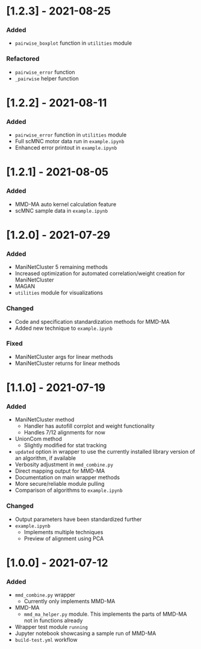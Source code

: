 # [1.2.3] - 2021-08-25
  ### Added
  - `pairwise_boxplot` function in `utilities` module

  ### Refactored
  - `pairwise_error` function
  - `_pairwise` helper function


# [1.2.2] - 2021-08-11
  ### Added
  - `pairwise_error` function in `utilities` module
  - Full scMNC motor data run in `example.ipynb`
  - Enhanced error printout in `example.ipynb`


# [1.2.1] - 2021-08-05
  ### Added
  - MMD-MA auto kernel calculation feature
  - scMNC sample data in `example.ipynb`


# [1.2.0] - 2021-07-29
  ### Added
  - ManiNetCluster 5 remaining methods
  - Increased optimization for automated correlation/weight creation for ManiNetCluster
  - MAGAN
  - `utilities` module for visualizations

  ### Changed
  - Code and specification standardization methods for MMD-MA
  - Added new technique to `example.ipynb`

  ### Fixed
  - ManiNetCluster args for linear methods
  - ManiNetCluster returns for linear methods


# [1.1.0] - 2021-07-19
  ### Added
  - ManiNetCluster method
    - Handler has autofill corrplot and weight functionality
    - Handles 7/12 alignments for now
  - UnionCom method
    - Slightly modified for stat tracking
  - `updated` option in wrapper to use the currently installed library version of an algorithm, if available
  - Verbosity adjustment in `mmd_combine.py`
  - Direct mapping output for MMD-MA
  - Documentation on main wrapper methods
  - More secure/reliable module pulling
  - Comparison of algorithms to `example.ipynb`

  ### Changed
  - Output parameters have been standardized further
  - `example.ipynb`
    - Implements multiple techniques
    - Preview of alignment using PCA


# [1.0.0] - 2021-07-12
  ### Added
  - `mmd_combine.py` wrapper
    - Currently only implements MMD-MA
  - MMD-MA
    - `mmd_ma_helper.py` module.  This implements the parts of MMD-MA not in functions already
  - Wrapper test module `running`
  - Jupyter notebook showcasing a sample run of MMD-MA
  - `build-test.yml` workflow
